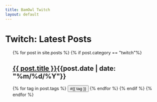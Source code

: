 ```yaml
---
title: BamOwl Twitch
layout: default
---
```

<link rel="stylesheet" href="/assets/css/category.css">

<h1>Twitch: Latest Posts</h1>

<ul style="list-style:none;">
  {% for post in site.posts %}
  {% if post.category == "twitch"%}
  <li>
      <h2><a href="{{ post.url }}">{{ post.title }}</a><span class="date">{{post.date |  date: "%m/%d/%Y"}}</span></h2>      
  </li>
  {% for tag in post.tags %}
    <a href="/search/?q={{tag}}"><button class="tag-button" role="button">#{{ tag }}</button></a>
  {% endfor %}
  {% endif %}
  {% endfor %}
</ul>